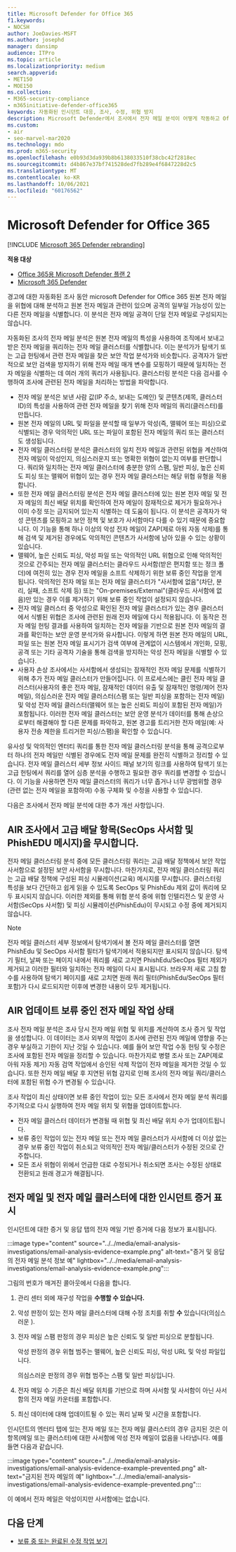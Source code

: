 ```yaml
---
title: Microsoft Defender for Office 365
f1.keywords:
- NOCSH
author: JoeDavies-MSFT
ms.author: josephd
manager: dansimp
audience: ITPro
ms.topic: article
ms.localizationpriority: medium
search.appverid:
- MET150
- MOE150
ms.collection:
- M365-security-compliance
- m365initiative-defender-office365
keywords: 자동화된 인시던트 대응, 조사, 수정, 위협 방지
description: Microsoft Defender에서 조사에서 전자 메일 분석이 어떻게 작동하고 Office 365.
ms.custom:
- air
- seo-marvel-mar2020
ms.technology: mdo
ms.prod: m365-security
ms.openlocfilehash: e0b93d3da939b8b6138033510f38cbc42f2818ec
ms.sourcegitcommit: d4b867e37bf741528ded7fb289e4f6847228d2c5
ms.translationtype: MT
ms.contentlocale: ko-KR
ms.lasthandoff: 10/06/2021
ms.locfileid: "60176562"
---
```

# <a name="email-analysis-in-investigations-for-microsoft-defender-for-office-365"></a>Microsoft Defender for Office 365

[!INCLUDE [Microsoft 365 Defender rebranding](../includes/microsoft-defender-for-office.md)]

**적용 대상**
- [Office 365용 Microsoft Defender 플랜 2](defender-for-office-365.md)
- [Microsoft 365 Defender](../defender/microsoft-365-defender.md)

경고에 대한 자동화된 조사 동안 microsoft Defender for Office 365 원본 전자 메일을 위협에 대해 분석하고 원본 전자 메일과 관련이 있으며 공격의 일부일 가능성이 있는 다른 전자 메일을 식별합니다. 이 분석은 전자 메일 공격이 단일 전자 메일로 구성되지는 않습니다.

자동화된 조사의 전자 메일 분석은 원본 전자 메일의 특성을 사용하여 조직에서 보내고 받은 전자 메일을 쿼리하는 전자 메일 클러스터를 식별합니다. 이는 분석가가 탐색기 또는 고급 헌팅에서 관련 전자 메일을 찾은 보안 작업 분석가와 비슷합니다. 공격자가 일반적으로 보안 검색을 방지하기 위해 전자 메일 매개 변수를 모핑하기 때문에 일치하는 전자 메일을 식별하는 데 여러 개의 쿼리가 사용됩니다. 클러스터링 분석은 다음 검사를 수행하여 조사에 관련된 전자 메일을 처리하는 방법을 파악합니다.

- 전자 메일 분석은 보낸 사람 값(IP 주소, 보내는 도메인) 및 콘텐츠(제목, 클러스터 ID)의 특성을 사용하여 관련 전자 메일을 찾기 위해 전자 메일의 쿼리(클러스터)를 만듭니다.
- 원본 전자 메일의 URL 및 파일을 분석할 때 일부가 악성(즉, 맬웨어 또는 피싱)으로 식별되는 경우 악의적인 URL 또는 파일이 포함된 전자 메일의 쿼리 또는 클러스터도 생성됩니다.
- 전자 메일 클러스터링 분석은 클러스터의 일치 전자 메일과 관련된 위협을 계산하여 전자 메일이 악성인지, 의심스러운지 또는 명확한 위협이 없는지 여부를 판단합니다. 쿼리와 일치하는 전자 메일 클러스터에 충분한 양의 스팸, 일반 피싱, 높은 신뢰도 피싱 또는 맬웨어 위협이 있는 경우 전자 메일 클러스터는 해당 위협 유형을 적용합니다.
- 또한 전자 메일 클러스터링 분석은 전자 메일 클러스터에 있는 원본 전자 메일 및 전자 메일의 최신 배달 위치를 확인하여 전자 메일이 잠재적으로 제거가 필요하거나 이미 수정 또는 금지되어 있는지 식별하는 데 도움이 됩니다. 이 분석은 공격자가 악성 콘텐츠를 모핑하고 보안 정책 및 보호가 사서함마다 다를 수 있기 때문에 중요합니다. 이 기능을 통해 하나 이상의 악성 전자 메일이 ZAP(제로 아워 자동 삭제)를 통해 검색 및 제거된 경우에도 악의적인 콘텐츠가 사서함에 남아 있을 수 있는 상황이 있습니다.
- 맬웨어, 높은 신뢰도 피싱, 악성 파일 또는 악의적인 URL 위협으로 인해 악의적인 것으로 간주되는 전자 메일 클러스터는 클라우드 사서함(받은 편지함 또는 정크 폴더)에 여전히 있는 경우 전자 메일을 소프트 삭제하기 위한 보류 중인 작업을 얻게 됩니다. 악의적인 전자 메일 또는 전자 메일 클러스터가 "사서함에 없음"(차단, 분리, 실패, 소프트 삭제 등) 또는 "On-premises/External"(클라우드 사서함에 없음)만 있는 경우 이를 제거하기 위해 보류 중인 작업이 설정되지 않습니다.
- 전자 메일 클러스터 중 악성으로 확인된 전자 메일 클러스터가 있는 경우 클러스터에서 식별된 위협은 조사에 관련된 원래 전자 메일에 다시 적용됩니다. 이 동작은 전자 메일 헌팅 결과를 사용하여 일치하는 전자 메일을 기반으로 원본 전자 메일의 결과를 확인하는 보안 운영 분석가와 유사합니다. 이렇게 하면 원본 전자 메일의 URL, 파일 또는 원본 전자 메일 표시기가 검색 여부에 관계없이 시스템에서 개인화, 모핑, 공격 또는 기타 공격자 기술을 통해 검색을 방지하는 악성 전자 메일을 식별할 수 있습니다.
- 사용자 손상 조사에서는 사서함에서 생성되는 잠재적인 전자 메일 문제를 식별하기 위해 추가 전자 메일 클러스터가 만들어집니다. 이 프로세스에는 클린 전자 메일 클러스터(사용자의 좋은 전자 메일, 잠재적인 데이터 유출 및 잠재적인 명령/제어 전자 메일), 의심스러운 전자 메일 클러스터(스팸 또는 일반 피싱을 포함하는 전자 메일) 및 악성 전자 메일 클러스터(맬웨어 또는 높은 신뢰도 피싱이 포함된 전자 메일)가 포함됩니다. 이러한 전자 메일 클러스터는 보안 운영 분석가 데이터를 통해 손상으로부터 해결해야 할 다른 문제를 파악하고, 원본 경고를 트리거한 전자 메일(예: 사용자 전송 제한을 트리거한 피싱/스팸)을 확인할 수 있습니다.

유사성 및 악의적인 엔터티 쿼리를 통한 전자 메일 클러스터링 분석을 통해 공격으로부터 하나의 전자 메일만 식별된 경우에도 전자 메일 문제를 완전히 식별하고 정리할 수 있습니다. 전자 메일 클러스터 세부 정보 사이드 패널 보기의 링크를 사용하여 탐색기 또는 고급 헌팅에서 쿼리를 열어 심층 분석을 수행하고 필요한 경우 쿼리를 변경할 수 있습니다. 이 기능을 사용하면 전자 메일 클러스터의 쿼리가 너무 좁거나 너무 광범위할 경우(관련 없는 전자 메일을 포함하여) 수동 구체화 및 수정을 사용할 수 있습니다.

다음은 조사에서 전자 메일 분석에 대한 추가 개선 사항입니다.

## <a name="air-investigation-ignores-advanced-delivery-items-secops-mailbox-and-phishedu-messages"></a>AIR 조사에서 고급 배달 항목(SecOps 사서함 및 PhishEDU 메시지)을 무시합니다.

전자 메일 클러스터링 분석 중에 모든 클러스터링 쿼리는 고급 배달 정책에서 보안 작업 사서함으로 설정된 보안 사서함을 무시합니다. 마찬가지로, 전자 메일 클러스터링 쿼리는 고급 배달 정책에 구성된 피싱 시뮬레이션(교육) 메시지를 무시합니다. 클러스터링 특성을 보다 간단하고 쉽게 읽을 수 있도록 SecOps 및 PhishEdu 제외 값이 쿼리에 모두 표시되지 않습니다. 이러한 제외를 통해 위협 분석 중에 위협 인텔리전스 및 운영 사서함(SecOps 사서함) 및 피싱 시뮬레이션(PhishEdu)이 무시되고 수정 중에 제거되지 않습니다.

>[!Note]
>전자 메일 클러스터 세부 정보에서 탐색기에서 볼 전자 메일 클러스터를 열면 PhishEdu 및 SecOps 사서함 필터가 탐색기에서 적용되지만 표시되지 않습니다. 탐색기 필터, 날짜 또는 페이지 내에서 쿼리를 새로 고치면 PhishEdu/SecOps 필터 제외가 제거되고 이러한 필터와 일치하는 전자 메일이 다시 표시됩니다. 브라우저 새로 고침 함수를 사용하여 탐색기 페이지를 새로 고치면 원래 쿼리 필터(PhishEdu/SecOps 필터 포함)가 다시 로드되지만 이후에 변경한 내용이 모두 제거됩니다.
>

## <a name="air-updates-pending-email-action-status"></a>AIR 업데이트 보류 중인 전자 메일 작업 상태

조사 전자 메일 분석은 조사 당시 전자 메일 위협 및 위치를 계산하여 조사 증거 및 작업을 생성합니다. 이 데이터는 조사 외부의 작업이 조사에 관련된 전자 메일에 영향을 주는 경우 부실하고 기한이 지난 것일 수 있습니다. 예를 들어 보안 작업 수동 헌팅 및 수정은 조사에 포함된 전자 메일을 정리할 수 있습니다. 마찬가지로 병렬 조사 또는 ZAP(제로 아워 자동 제거) 자동 검역 작업에서 승인된 삭제 작업이 전자 메일을 제거한 것일 수 있습니다. 또한 전자 메일 배달 후 지연된 위협 감지로 인해 조사의 전자 메일 쿼리/클러스터에 포함된 위협 수가 변경될 수 있습니다.

조사 작업이 최신 상태이면 보류 중인 작업이 있는 모든 조사에서 전자 메일 분석 쿼리를 주기적으로 다시 실행하여 전자 메일 위치 및 위협을 업데이트합니다.

- 전자 메일 클러스터 데이터가 변경될 때 위협 및 최신 배달 위치 수가 업데이트됩니다.
- 보류 중인 작업이 있는 전자 메일 또는 전자 메일 클러스터가 사서함에 더 이상 없는 경우 보류 중인 작업이 취소되고 악의적인 전자 메일/클러스터가 수정된 것으로 간주합니다.
- 모든 조사 위협이 위에서 언급한 대로 수정되거나 취소되면 조사는 수정된 상태로 전환되고 원래 경고가 해결됩니다.

## <a name="the-display-of-incident-evidence-for-email-and-email-clusters"></a>전자 메일 및 전자 메일 클러스터에 대한 인시던트 증거 표시

인시던트에 대한 증거 및 응답 탭의 전자 메일 기반 증거에 다음 정보가 표시됩니다.

:::image type="content" source="../../media/email-analysis-investigations/email-analysis-evidence-example.png" alt-text="증거 및 응답의 전자 메일 분석 정보 예" lightbox="../../media/email-analysis-investigations/email-analysis-evidence-example.png":::

그림의 번호가 매겨진 콜아웃에서 다음을 합니다.

1. 관리 센터 외에 재구성 작업을 **수행할 수 있습니다.**
2. 악성 판정이 있는 전자 메일 클러스터에 대해 수정 조치를 취할 **수** 있습니다(의심스러운 ). 
3. 전자 메일 스팸 판정의 경우 피싱은 높은 신뢰도 및 일반 피싱으로 분할됩니다.

   악성 판정의 경우 위협 범주는 맬웨어, 높은 신뢰도 피싱, 악성 URL 및 악성 파일입니다.

   의심스러운 판정의 경우 위협 범주는 스팸 및 일반 피싱입니다.

4. 전자 메일 수 기준은 최신 배달 위치를 기반으로 하며 사서함 및 사서함이 아닌 사서함의 전자 메일 카운터를 포함합니다.
5. 최신 데이터에 대해 업데이트될 수 있는 쿼리 날짜 및 시간을 포함합니다.

인시던트의 엔터티  탭에 있는 전자  메일 또는 전자 메일 클러스터의 경우 금지된 것은 이 항목(메일 또는 클러스터)에 대한 사서함에 악성 전자 메일이 없음을 나타냅니다. 예를 들면 다음과 같습니다.

:::image type="content" source="../../media/email-analysis-investigations/email-analysis-evidence-example-prevented.png" alt-text="금지된 전자 메일의 예" lightbox="../../media/email-analysis-investigations/email-analysis-evidence-example-prevented.png":::

이 예에서 전자 메일은 악성이지만 사서함에는 없습니다.

## <a name="next-steps"></a>다음 단계

- [보류 중 또는 완료된 수정 작업 보기](air-review-approve-pending-completed-actions.md)
